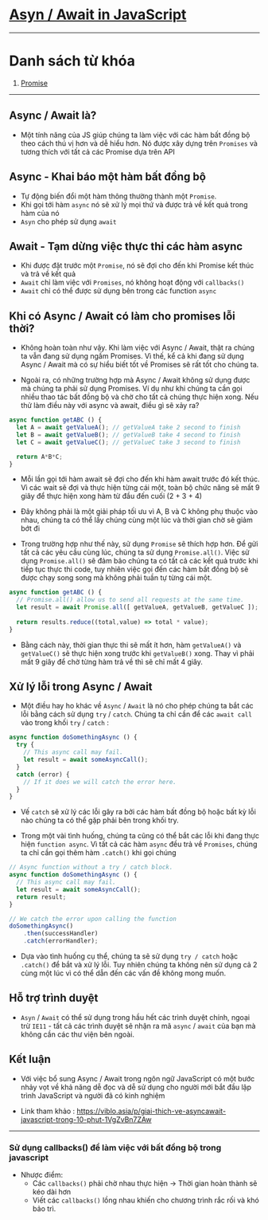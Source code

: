 # [**Asyn / Await in JavaScript**](https://viblo.asia/p/giai-thich-ve-asyncawait-javascript-trong-10-phut-1VgZvBn7ZAw)

---

# Danh sách từ khóa
1. [Promise](https://github.com/ldcapt/Daily-Knowledge/tree/gh-pages/Week%201/Day%202)

---

## **Async / Await là?**
+ Một tính năng của JS giúp chúng ta làm việc với các hàm bất đồng bộ theo cách thú vị hơn và dễ hiểu hơn. Nó được xây dựng trên `Promises` và tương thích với tất cả các Promise dựa trên API

## **Async - Khai báo một hàm bất đồng bộ**
+ Tự động biến đổi một hàm thông thường thành một `Promise`.
+ Khi gọi tới hàm `async` nó sẽ xử lý mọi thứ và được trả về kết quả trong hàm của nó
+ `Asyn` cho phép sử dụng `await`

## **Await - Tạm dừng việc thực thi các hàm async**
+ Khi được đặt trước một `Promise`, nó sẽ đợi cho đến khi Promise kết thúc và trả về kết quả
+ `Await` chỉ làm việc với `Promises`, nó không hoạt động với `callbacks()`
+ `Await` chỉ có thể được sử dụng bên trong các function `async`

## **Khi có Async / Await có làm cho promises lỗi thời?**

- Không hoàn toàn như vậy. Khi làm việc với Async / Await, thật ra chúng ta vẫn đang sử dụng ngầm Promises. Vì thế, kể cả khi đang sử dụng Async / Await mà có sự hiểu biết tốt về Promises sẽ rất tốt cho chúng ta.

- Ngoài ra, có những  trường hợp mà Async / Await không sử dụng được mà chúng ta phải sử dụng Promises. Ví dụ như khi chúng ta cần gọi nhiều thao tác bất đồng bộ và chờ cho tất cả chúng thực hiện xong. Nếu thử làm điều này với async và await, điều gì sẽ xảy ra?

```js
async function getABC () {
  let A = await getValueA(); // getValueA take 2 second to finish
  let B = await getValueB(); // getValueB take 4 second to finish
  let C = await getValueC(); // getValueC take 3 second to finish

  return A*B*C;
}
```

- Mỗi lần gọi tới hàm await sẽ đợi cho đến khi hàm await trước đó kết thúc. Vì các wait sẽ đợi và thực hiện từng cái một, toàn bộ chức năng sẽ mất 9 giây để thực hiện xong hàm từ đầu đến cuối (2 + 3 + 4)

- Đây không phải là một giải pháp tối ưu vì A, B và C không phụ thuộc vào nhau, chúng ta có thể lấy chúng cùng một lúc và thời gian chờ sẽ giảm bớt đi

- Trong trường hợp như thế này, sử dụng `Promise` sẽ thích hợp hơn. Để gửi tất cả các yêu cầu cùng lúc, chúng ta sử dụng `Promise.all()`. Việc sử dụng `Promise.all()` sẽ đảm bảo chúng ta có tất cả các kết quả trước khi tiếp tục thực thi code, tuy nhiên việc gọi đến các hàm bất đồng bộ sẽ được chạy song song mà không phải tuần tự từng cái một.

```js
async function getABC () {
  // Promise.all() allow us to send all requests at the same time.
  let result = await Promise.all([ getValueA, getValueB, getValueC ]);
  
  return results.reduce((total,value) => total * value);
}
```
- Bằng cách này, thời gian thực thi sẽ mất ít hơn, hàm `getValueA()` và `getValueC()` sẽ thực hiện xong trước khi `getValueB()` xong. Thay vì phải mất 9 giây để chờ từng hàm trả về thì sẽ chỉ mất 4 giây.


## **Xử lý lỗi trong Async / Await**

- Một điều hay ho khác về `Async` / `Await` là nó cho phép chúng ta bắt các lỗi bằng cách sử dụng `try` / `catch`. Chúng ta chỉ cần để các `await call` vào trong khối `try` / `catch` :
```js
async function doSomethingAsync () {
  try {
    // This async call may fail.
    let result = await someAsyncCall();
  }
  catch (error) {
    // If it does we will catch the error here.
  }
}
```
- Vế `catch` sẽ xử lý các lỗi gây ra bởi các hàm bất đồng bộ hoặc bất kỳ lỗi nào chúng ta có thể gặp phải bên trong khối try.

- Trong một vài tình huống, chúng ta cũng có thể bắt các lỗi khi đang thực hiện `function async`. Vì tất cả các hàm `async` đều trả về `Promises`, chúng ta chỉ cần gọi thêm hàm `.catch()` khi gọi chúng

```js
// Async function without a try / catch block.
async function doSomethingAsync () {
  // This async call may fail.
  let result = await someAsyncCall();
  return result;
}

// We catch the error upon calling the function
doSomethingAsync()
    .then(successHandler)
    .catch(errorHandler);
```

- Dựa vào tình huống cụ thể, chúng ta sẽ sử dụng `try / catch` hoặc `.catch()` để bắt và xử lý lỗi. Tuy nhiên chúng ta không nên sử dụng cả 2 cùng một lúc vì có thể dẫn đến các vấn đề không mong muốn.

## **Hỗ trợ trình duyệt**

- `Asyn` / `Await` có thể sử dụng trong hầu hết các trình duyệt chính, ngoại trừ `IE11` - tất cả các trình duyệt sẽ nhận ra mã `async` / `await` của bạn mà không cần các thư viện bên ngoài.

## **Kết luận**

- Với việc bổ sung Async / Await trong ngôn ngữ JavaScript có một bước nhảy vọt về khả năng dễ đọc và dễ sử dụng cho người mới bắt đầu lập trình JavaScript và người đã có kinh nghiệm

- Link tham khảo : https://viblo.asia/p/giai-thich-ve-asyncawait-javascript-trong-10-phut-1VgZvBn7ZAw


---

### Sử dụng callbacks() để làm việc với bất đồng bộ trong javascript

- Nhược điểm:
   + Các `callbacks()` phải chờ nhau thực hiện -> Thời gian hoàn thành sẽ kéo dài hơn
   + Viết các `callbacks()` lồng nhau khiến cho chương trình rắc rối và khó bảo trì.


